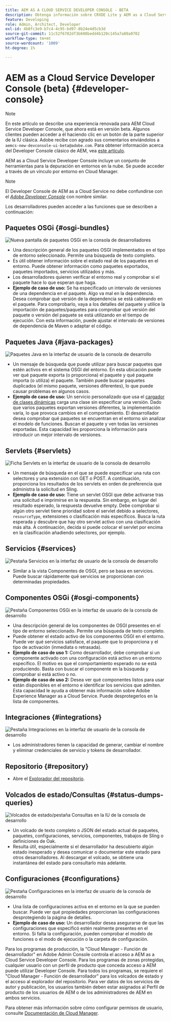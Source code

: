 ```yaml
---
title: AEM AS A CLOUD SERVICE DEVELOPER CONSOLE - BETA
description: Obtenga información sobre CRXDE Lite y AEM as a Cloud Service Developer Console.
feature: Developing
role: Admin, Architect, Developer
exl-id: 4b0fc3e9-b7c4-4c95-bd97-8b24e4d5cb3d
source-git-commit: 11c52f6782df3b608bedd4b120c145a7a80a0702
workflow-type: tm+mt
source-wordcount: '1009'
ht-degree: 1%

---
```


# AEM as a Cloud Service Developer Console (beta) {#developer-console}

>[!NOTE]
>
>En este artículo se describe una experiencia renovada para AEM Cloud Service Developer Console, que ahora está en versión beta. Algunos clientes pueden acceder a él haciendo clic en un botón de la parte superior de la IU clásica. Adobe recibe con agrado sus comentarios enviándolos a `aemcs-new-devconsole-ui-beta@adobe.com`. Para obtener información acerca del Developer Console clásico de AEM, vea [este artículo](/help/implementing/developing/introduction/development-guidelines.md#crxde-lite-and-developer-console).

AEM as a Cloud Service Developer Console incluye un conjunto de herramientas para la depuración en entornos en la nube. Se puede acceder a través de un vínculo por entorno en Cloud Manager.

>[!NOTE]
>El Developer Console de AEM as a Cloud Service no debe confundirse con el [*Adobe Developer Console*](https://developer.adobe.com/developer-console/) con nombre similar.
>


<!--
There are multiple ways of accessing it:

1. Launch from Cloud Manager  

1. Type a url that can be determined by adjusting the Author or Publish service urls as follows:
   ```  
   https://dev-console/-<namespace>.<cluster>.dev.adobeaemcloud.com
   ```  

1. As a shortcut, the following Cloud Manager CLI command can be used to launch the AEM as a Cloud Service Developer Console based on an environment parameter described below:    
   ```
   aio cloudmanager:open-developer-console <ENVIRONMENTID> --programId <PROGRAMID>
   ```
-->

Los desarrolladores pueden acceder a las funciones que se describen a continuación:

## Paquetes OSGi {#osgi-bundles}

![Nueva pantalla de paquetes OSGi en la consola de desarrolladores](/help/implementing/developing/introduction/assets/osgi-bundles.png)

* Una descripción general de los paquetes OSGI implementados en el tipo de entorno seleccionado. Permite una búsqueda de texto completo.
* Es útil obtener información sobre el estado real de los paquetes en el entorno. Puede obtener información como paquetes exportados, paquetes importados, servicios utilizados y más.
* Los desarrolladores quieren verificar el entorno real y comprobar si el paquete hace lo que esperan que haga.
* **Ejemplo de caso de uso:** Se ha especificado un intervalo de versiones de una dependencia en el paquete. Algo va mal en la dependencia. Desea comprobar qué versión de la dependencia se está cableando en el paquete. Para comprobarlo, vaya a los detalles del paquete y utilice la importación de paquetes/paquetes para comprobar qué versión del paquete o versión del paquete se está utilizando en el tiempo de ejecución. Con esta información, puede ajustar el intervalo de versiones de dependencia de Maven o adaptar el código.

## Paquetes Java {#java-packages}

![Paquetes Java en la interfaz de usuario de la consola de desarrollo](/help/implementing/developing/introduction/assets/java-packages-dev-console-ui.png)

* Un mensaje de búsqueda que puede utilizar para buscar paquetes que estén activos en el sistema OSGI del entorno. En esta ubicación puede ver qué paquete exporta (o proporciona) el paquete y qué paquete importa (o utiliza) el paquete. También puede buscar paquetes duplicados (el mismo paquete, versiones diferentes), lo que puede causar problemas en algunos casos.
* **Ejemplo de caso de uso:** Un servicio personalizado que usa el [cargador de clases dinámicas](https://sling.apache.org/apidocs/sling9/org/apache/sling/commons/classloader/DynamicClassLoaderManager.html) carga una clase sin especificar una versión. Dado que varios paquetes exportan versiones diferentes, la implementación varía, lo que provoca cambios en el comportamiento. El desarrollador desea comprobar qué paquetes se encuentran en el entorno sin analizar el modelo de funciones. Buscan el paquete y ven todas las versiones exportadas. Esta capacidad les proporciona la información para introducir un mejor intervalo de versiones.

## Servlets {#servlets}

![Ficha Servlets en la interfaz de usuario de la consola de desarrollo](/help/implementing/developing/introduction/assets/servlets-dev-console-ui.png)

* Un mensaje de búsqueda en el que se puede especificar una ruta con selectores y una extensión con GET o POST. A continuación, proporciona los resultados de los servlets en orden de preferencia que administra la solicitud en Sling.
* **Ejemplo de caso de uso:** Tiene un servlet OSGI que debe activarse tras una solicitud e imprimirse en la respuesta. Sin embargo, en lugar del resultado esperado, la respuesta devuelve empty. Debe comprobar si algún otro servlet tiene prioridad sobre el servlet debido a selectores, `resourceType`, extensiones o clasificación más específicos. Busca la ruta esperada y descubre que hay otro servlet activo con una clasificación más alta. A continuación, decida si puede colocar el servlet por encima en la clasificación añadiendo selectores, por ejemplo.

## Servicios {#services}

![Pestaña Servicios en la interfaz de usuario de la consola de desarrollo](/help/implementing/developing/introduction/assets/services-dev-console.png)

* Similar a la vista Componentes de OSGI, pero se basa en servicios. Puede buscar rápidamente qué servicios se proporcionan con determinadas propiedades.

## Componentes OSGi {#osgi-components}

![Pestaña Componentes OSGi en la interfaz de usuario de la consola de desarrollo](/help/implementing/developing/introduction/assets/osgi-components-dev-console.png)

* Una descripción general de los componentes de OSGI presentes en el tipo de entorno seleccionado. Permite una búsqueda de texto completo.
* Puede obtener el estado activo de los componentes OSGI en el entorno. Puede ver qué servicios satisface, el paquete que lo proporciona y el tipo de activación (inmediata o retrasada).
* **Ejemplo de caso de uso 1:** Como desarrollador, debe comprobar si un componente activado con una configuración está activo en un entorno específico. El motivo es que el comportamiento esperado no se está produciendo. Basta con buscar el componente en la búsqueda y comprobar si está activo o no.
* **Ejemplo de caso de uso 2:** Desea ver qué componentes listos para usar están disponibles en el entorno e identificar los servicios que admiten. Esta capacidad le ayuda a obtener más información sobre Adobe Experience Manager as a Cloud Service. Puede desprotegerlos en la lista de componentes.

## Integraciones {#integrations}

![Pestaña Integraciones en la interfaz de usuario de la consola de desarrollo](/help/implementing/developing/introduction/assets/integrations-dev-console-ui.png)

* Los administradores tienen la capacidad de generar, cambiar el nombre y eliminar credenciales de servicio y tokens de desarrollador.

## Repositorio {#repository}

* Abre el [Explorador del repositorio](/help/implementing/developing/tools/repository-browser.md).

## Volcados de estado/Consultas {#status-dumps-queries}

![Volcados de estado/pestaña Consultas en la IU de la consola de desarrollo](/help/implementing/developing/introduction/assets/status-dumps-queries.png)

* Un volcado de texto completo o JSON del estado actual de paquetes, paquetes, configuraciones, servicios, componentes, trabajos de Sling o definiciones de Oak.
* Resulta útil, especialmente si el desarrollador ha descubierto algún estado inesperado y desea comunicar o documentar este estado para otros desarrolladores. Al descargar el volcado, se obtiene una instantánea del estado para consultarlo más adelante.

## Configuraciones {#configurations}

![Pestaña Configuraciones en la interfaz de usuario de la consola de desarrollo](/help/implementing/developing/introduction/assets/configurations-dev-console.png)

* Una lista de configuraciones activa en el entorno en la que se pueden buscar. Puede ver qué propiedades proporcionan las configuraciones desprotegiendo la página de detalles.
* **Ejemplo de caso de uso:** Un desarrollador desea asegurarse de que las configuraciones que especificó estén realmente presentes en el entorno. Si falta la configuración, pueden comprobar el modelo de funciones o el modo de ejecución o la carpeta de configuración.

Para los programas de producción, la &quot;Cloud Manager - Función de desarrollador&quot; en Adobe Admin Console controla el acceso a AEM as a Cloud Service Developer Console. Para los programas de zonas protegidas, cualquier usuario con un perfil de producto que conceda acceso a AEM puede utilizar Developer Console. Para todos los programas, se requiere el &quot;Cloud Manager - Función de desarrollador&quot; para los volcados de estado y el acceso al explorador del repositorio. Para ver datos de los servicios de autor y publicación, los usuarios también deben estar asignados al Perfil de producto de los usuarios de AEM o de los administradores de AEM en ambos servicios.

Para obtener más información sobre cómo configurar permisos de usuario, consulte [Documentación de Cloud Manager](https://experienceleague.adobe.com/es/docs/experience-manager-cloud-manager/content/requirements/users-and-roles).

